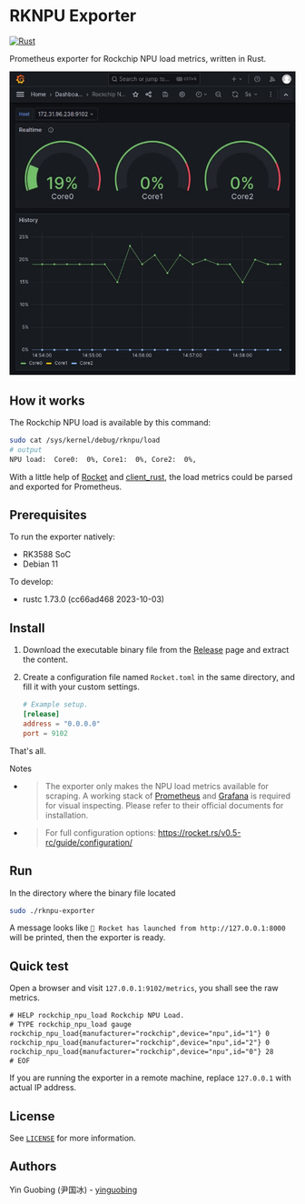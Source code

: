 
# RKNPU Exporter
[![Rust](https://github.com/yinguobing/rknpu-exporter/actions/workflows/rust.yml/badge.svg?branch=main)](https://github.com/yinguobing/rknpu-exporter/actions/workflows/rust.yml)

Prometheus exporter for Rockchip NPU load metrics, written in Rust.

![Grafana Screenshot](doc/screenshot.jpg)

## How it works
The Rockchip NPU load is available by this command:
```bash
sudo cat /sys/kernel/debug/rknpu/load
# output
NPU load:  Core0:  0%, Core1:  0%, Core2:  0%,
```
With a little help of [Rocket](https://rocket.rs/) and [client_rust](https://github.com/prometheus/client_rust), the load metrics could be parsed and exported for Prometheus.

## Prerequisites
To run the exporter natively:
- RK3588 SoC
- Debian 11

To develop:
- rustc 1.73.0 (cc66ad468 2023-10-03)


## Install
1. Download the executable binary file from the [Release](https://github.com/yinguobing/rknpu-exporter/releases) page and extract the content.

2. Create a configuration file named `Rocket.toml` in the same directory, and fill
it with your custom settings.
    ```toml
    # Example setup.
    [release]
    address = "0.0.0.0"
    port = 9102
    ```
    
That's all.

Notes

- > The exporter only makes the NPU load metrics available for scraping. 
A working stack of [Prometheus](https://prometheus.io/) and [Grafana](https://prometheus.io/docs/visualization/grafana/) is required for visual inspecting. 
Please refer to their official documents for installation.

- > For full configuration options: https://rocket.rs/v0.5-rc/guide/configuration/

## Run
In the directory where the binary file located
```bash
sudo ./rknpu-exporter
```

A message looks like `🚀 Rocket has launched from http://127.0.0.1:8000` will be printed, then the exporter is ready.

## Quick test
Open a browser and visit `127.0.0.1:9102/metrics`, you shall see the raw metrics.
```
# HELP rockchip_npu_load Rockchip NPU Load.
# TYPE rockchip_npu_load gauge
rockchip_npu_load{manufacturer="rockchip",device="npu",id="1"} 0
rockchip_npu_load{manufacturer="rockchip",device="npu",id="2"} 0
rockchip_npu_load{manufacturer="rockchip",device="npu",id="0"} 28
# EOF
```

If you are running the exporter in a remote machine, replace `127.0.0.1` with actual IP address.

## License
See [`LICENSE`](LICENSE) for more information.

## Authors
Yin Guobing (尹国冰) - [yinguobing](https://yinguobing.com/)

